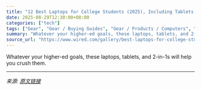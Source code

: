 ```yaml
---
title: "12 Best Laptops for College Students (2025), Including Tablets and 2-in-1s"
date: 2025-08-29T12:30:00+08:00
categories: ["tech"]
tags: ["Gear", "Gear / Buying Guides", "Gear / Products / Computers", "Gear / Products / Tablets", "buying guide", "Shopping", "laptops", "tablets", "back to school", "Computers", "buying guides", "college", "learning", "Back to School"]
summary: "Whatever your higher-ed goals, these laptops, tablets, and 2-in-1s will help you crush them."
source_url: "https://www.wired.com/gallery/best-laptops-for-college-students/"
---
```


Whatever your higher-ed goals, these laptops, tablets, and 2-in-1s will help you crush them.

---

*来源: [原文链接](https://www.wired.com/gallery/best-laptops-for-college-students/)*
